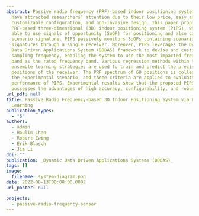 ```yaml
---
abstract: Passive radio frequency (PRF)-based indoor positioning systems (IPS)
  have attracted researchers’ attention due to their low price, easy and
  customizable configuration, and non-invasive design. This paper proposes a
  PRF-based three-dimensional (3D) indoor positioning system (PIPS), which is
  able to use signals of opportunity (SoOP) for positioning and also capture a
  scenario signature. PIPS passively monitors SoOPs containing scenario
  signatures through a single receiver. Moreover, PIPS leverages the Dynamic
  Data Driven Applications System (DDDAS) framework to devise and customize the
  sampling frequency, enabling the system to use the most impacted frequency
  band as the rated frequency band. Various regression methods within three
  ensemble learning strategies are used to train and predict the precise
  positions of the receiver. The PRF spectrum of 60 positions is collected in
  the experimental scenario, and three criteria are applied to evaluate the
  performance of PIPS. Experimental results show that the proposed PIPS
  possesses the advantages of high accuracy, configurability, and robustness.
url_pdf: null
title: Passive Radio Frequency-based 3D Indoor Positioning System via Ensemble
  Learning
publication_types:
  - "5"
authors:
  - admin
  - Houlin Chen
  - Robert Ewing
  - Erik Blasch
  - Jia Li
doi: ""
publication: _Dynamic Data Driven Applications Systems (DDDAS)_
tags: []
image:
  filename: system-diagram.png
date: 2022-08-13T00:00:00.000Z
url_poster: null

projects:
  - passive-radio-frequency-sensor
---
```

